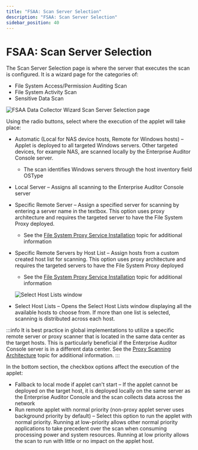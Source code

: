 ```yaml
---
title: "FSAA: Scan Server Selection"
description: "FSAA: Scan Server Selection"
sidebar_position: 40
---
```


# FSAA: Scan Server Selection

The Scan Server Selection page is where the server that executes the scan is configured. It is a
wizard page for the categories of:

- File System Access/Permission Auditing Scan
- File System Activity Scan
- Sensitive Data Scan

![FSAA Data Collector Wizard Scan Server Selection page](/img/product_docs/accessanalyzer/11.6/admin/datacollector/fsaa/scanserverselection.webp)

Using the radio buttons, select where the execution of the applet will take place:

- Automatic (Local for NAS device hosts, Remote for Windows hosts) – Applet is deployed to all
  targeted Windows servers. Other targeted devices, for example NAS, are scanned locally by the
  Enterprise Auditor Console server.

    - The scan identifies Windows servers through the host inventory field OSType

- Local Server – Assigns all scanning to the Enterprise Auditor Console server
- Specific Remote Server – Assign a specified server for scanning by entering a server name in the
  textbox. This option uses proxy architecture and requires the targeted server to have the File
  System Proxy deployed.

    - See the
      [File System Proxy Service Installation](/docs/accessanalyzer/11.6/install/filesystemproxy/wizard.md)
      topic for additional information

- Specific Remote Servers by Host List – Assign hosts from a custom created host list for scanning.
  This option uses proxy architecture and requires the targeted servers to have the File System
  Proxy deployed

    - See the
      [File System Proxy Service Installation](/docs/accessanalyzer/11.6/install/filesystemproxy/wizard.md)
      topic for additional information

    ![Select Host Lists window](/img/product_docs/accessanalyzer/11.6/admin/datacollector/fsaa/selecthostlists.webp)

- Select Host Lists – Opens the Select Host Lists window displaying all the available hosts to
  choose from. If more than one list is selected, scanning is distributed across each host.

:::info
It is best practice in global implementations to utilize a specific remote server or proxy scanner
that is located in the same data center as the target hosts. This is particularly beneficial if the
Enterprise Auditor Console server is in a different data center. See the
[Proxy Scanning Architecture](/docs/accessanalyzer/11.6/install/filesystemproxy/overview.md#proxy-scanning-architecture)
topic for additional information.
:::

In the bottom section, the checkbox options affect the execution of the applet:

- Fallback to local mode if applet can't start – If the applet cannot be deployed on the target
  host, it is deployed locally on the same server as the Enterprise Auditor Console and the scan
  collects data across the network
- Run remote applet with normal priority (non-proxy applet server uses background priority by
  default) – Select this option to run the applet with normal priority. Running at low-priority
  allows other normal priority applications to take precedent over the scan when consuming
  processing power and system resources. Running at low priority allows the scan to run with little
  or no impact on the applet host.
